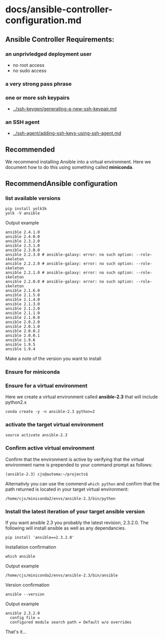 # docs/ansible-controller-configuration.md

## Ansible Controller Requirements:

###  an unprivledged deployment user

* no root access
* no sudo access

### a very strong pass phrase

### one or more ssh keypairs

* [../ssh-keygen/generating-a-new-ssh-keypair.md](../ssh-keygen/generating-a-new-ssh-keypair.md) 

### an SSH agent

* [../ssh-agent/adding-ssh-keys-using-ssh-agent.md](../ssh-agent/adding-ssh-keys-using-ssh-agent.md)

## Recommended

We recommend installing Ansible into a virtual environment. Here we document how to do this using something called **miniconda**.



## RecommendAnsible configuration

### list available versions

```shell
pip install yolk3k
yolk -V ansible
```

Output example

```shell
ansible 2.4.1.0
ansible 2.4.0.0
ansible 2.3.2.0
ansible 2.3.1.0
ansible 2.3.0.0
ansible 2.2.3.0	# ansible-galaxy: error: no such option: --role-skeleton
ansible 2.2.2.0	# ansible-galaxy: error: no such option: --role-skeleton
ansible 2.2.1.0 # ansible-galaxy: error: no such option: --role-skeleton
ansible 2.2.0.0 # ansible-galaxy: error: no such option: --role-skeleton
ansible 2.1.6.0
ansible 2.1.5.0
ansible 2.1.4.0
ansible 2.1.3.0
ansible 2.1.2.0
ansible 2.1.1.0
ansible 2.1.0.0
ansible 2.0.2.0
ansible 2.0.1.0
ansible 2.0.0.2
ansible 2.0.0.1
ansible 1.9.6
ansible 1.9.5
ansible 1.9.4
```

Make a note of the version you want to install

### Ensure for miniconda

### Ensure for a virtual environment

Here we create a virtual environment called **ansible-2.3** that will include python2.x

```shell
conda create -y -n ansible-2.3 python=2
```

### activate the target virtual environment

```shell
source activate ansible-2.3
```

### Confirm active virtual environment

Confirm that the environment is active by verifying that the virtual environment name is prepended to your command prompt as follows:

```shell
(ansible-2.3) cjs@automa:~/projects$ 
```

Alternativly you can use the commend `which python` and confirm that the path returned is located in your target virtual environment:

```shell
/home/cjs/miniconda2/envs/ansible-2.3/bin/python
```

### Install the latest iteration of your target ansible version

If you want ansible 2.3 you probably the latest revision, 2.3.2.0. The following will install ansible as well as any dependancies.

```shell
pip install 'ansible==2.3.2.0' 
```

Installation confirmation

```shell
which ansible
```

Output example

```shell
/home/cjs/miniconda2/envs/ansible-2.3/bin/ansible
```

Version confirmation

```shell
ansible --version
```

Output example

```shell
ansible 2.3.2.0
  config file = 
  configured module search path = Default w/o overrides
```

That's it...

